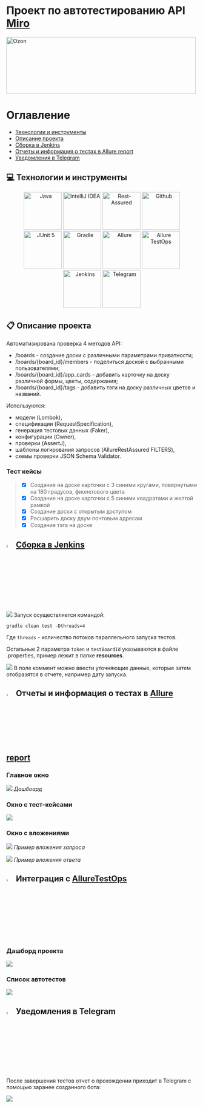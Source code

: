 # Проект по автотестированию API [Miro](https://developers.miro.com/reference/api-reference)
[<img alt="Ozon" height="150" src="https://raw.githubusercontent.com/Valentine1337/qa_guru_diplom_api/master/images/logo/miro.png" width="500"/>](https://miro.com/)

<a name="оглавление"></a>
# Оглавление
- [Технологии и инструменты](#computer-технологии-и-инструменты)
- [Описание проекта](Описание-проекта)
- [Сборка в Jenkins](#-сборка-в-jenkins)
- [Отчеты и информация о тестах в Allure report](#-отчет-в-allure-report)
- [Уведомления в Telegram](#-уведомление-в-telegram-при-помощи-бота)

## :computer: Технологии и инструменты
<p align="center">
<img height="100" title="Java" src="https://raw.githubusercontent.com/Valentine1337/qa_guru_diplom_uiAndMobile/master/images/logo/Java.svg" width="100"/>
<img height="100" title="IntelliJ IDEA" src="https://raw.githubusercontent.com/Valentine1337/qa_guru_diplom_uiAndMobile/master/images/logo/Idea.svg" width="100"/>
<img height="100" title="Rest-Assured" src="https://raw.githubusercontent.com/Valentine1337/qa_guru_diplom_api/master/images/logo/rest-assured-logo.svg" width="100"/>
<img height="100" title="Github" src="https://raw.githubusercontent.com/Valentine1337/qa_guru_diplom_uiAndMobile/master/images/logo/GitHub.svg" width="100"/>
<img height="100" title="JUnit 5" src="https://raw.githubusercontent.com/Valentine1337/qa_guru_diplom_uiAndMobile/master/images/logo/Junit5.svg" width="100"/>
<img height="100" title="Gradle" src="https://raw.githubusercontent.com/Valentine1337/qa_guru_diplom_uiAndMobile/master/images/logo/Gradle.svg" width="100"/>
<img height="100" title="Allure" src="https://raw.githubusercontent.com/Valentine1337/qa_guru_diplom_uiAndMobile/master/images/logo/Allure.svg" width="100"/>
<img height="100" title="Allure TestOps" src="https://raw.githubusercontent.com/Valentine1337/qa_guru_diplom_uiAndMobile/master/images/logo/Allure_EE.svg" width="100"/>
<img height="100" title="Jenkins" src="https://raw.githubusercontent.com/Valentine1337/qa_guru_diplom_uiAndMobile/master/images/logo/Jenkins.svg" width="100"/>
<img height="100" title="Telegram" src="https://raw.githubusercontent.com/Valentine1337/qa_guru_diplom_uiAndMobile/master/images/logo/Telegram.svg" width="100"/>
</p>

<a name="описание"></a>
## :clipboard: Описание проекта
Автоматизирована проверка 4 методов API:
- /boards - создание доски с различными параметрами приватности;
- /boards/{board_id}/members - поделиться доской с выбранными пользователями;
- /boards/{board_id}/app_cards - добавить карточку на доску различной формы, цветы, содержания;
- /boards/{board_id}/tags - добавить тэги на доску различных цветов и названий.

Используются:
- модели (Lombok),
- спецификации (RequestSpecification),
- генерация тестовых данных (Faker),
- конфигурации (Owner),
- проверки (AssertJ),
- шаблоны логирования запросов (AllureRestAssured FILTERS),
- схемы проверки JSON Schema Validator.

### Тест кейсы
>- [x] Создание на доске карточки с 3 синими кругами, повернутыми на 180 градусов, фиолетового цвета
>- [x] Создание на доске карточки с 5 синими квадратами и желтой рамкой
>- [x] Создание доски с открытым доступом
>- [x] Расшарить доску двум почтовым адресам
>- [x] Создание тэга на доске

## <img width="4%" title="Jenkins" src="https://raw.githubusercontent.com/Valentine1337/qa_guru_diplom_uiAndMobile/master/images/logo/Jenkins.svg"> [Сборка в Jenkins](https://jenkins.autotests.cloud/job/011_Diplom_Miro_API/)
![](images/screenshots/jenkins.jpg)
Запуск осуществляется командой:
```
gradle clean test -Dthreads=4
```
Где `threads` - количество потоков параллельного запуска тестов.

Остальные 2 параметра `token` и `testBoardId` указываются в файле .properties, пример лежит в папке **resources**.

![](images/screenshots/jenkins2.jpg)
В поле коммент можно ввести уточняющие данные, которые затем отобразятся в отчете, например дату запуска.

## <img width="4%" title="Jenkins" src="https://raw.githubusercontent.com/Valentine1337/qa_guru_diplom_uiAndMobile/master/images/logo/Allure.svg"> Отчеты и информация о тестах в [Allure report](https://jenkins.autotests.cloud/job/011_Diplom_Miro_API/allure/)

### Главное окно

![](images/screenshots/allure.jpg)
_Дашбоард_

### Окно с тест-кейсами

![](images/screenshots/allure2.jpg)

### Окно с вложениями

![](images/screenshots/request_allure.jpg)
_Пример вложения запроса_

![](images/screenshots/response_allure.jpg)
_Пример вложения ответа_


## <img width="4%" title="Jenkins" src="https://raw.githubusercontent.com/Valentine1337/qa_guru_diplom_uiAndMobile/master/images/logo/Allure_EE.svg"> Интеграция с [AllureTestOps](https://allure.autotests.cloud/project/1365/dashboards)

### Дашборд проекта

![](images/screenshots/allure_ee.jpg)

### Список автотестов
![](images/screenshots/allure_ee2.jpg)

## <img width="4%" title="Jenkins" src="https://raw.githubusercontent.com/Valentine1337/qa_guru_diplom_uiAndMobile/master/images/logo/Telegram.svg"> Уведомления в Telegram

После завершения тестов отчет о прохождении приходит в Telegram с помощью заранее созданного бота:

![](images/screenshots/telegram_bot.jpg)